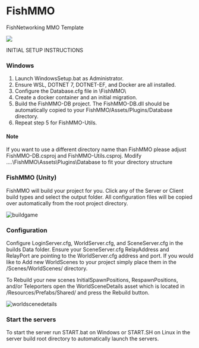 # FishMMO
FishNetworking MMO Template

[![](https://dcbadge.vercel.app/api/server/9JQEYjkSNk)](https://discord.gg/9JQEYjkSNk)

INITIAL SETUP INSTRUCTIONS

### Windows
1) Launch WindowsSetup.bat as Administrator.
2) Ensure WSL, DOTNET 7, DOTNET-EF, and Docker are all installed.
3) Configure the Database.cfg file in \FishMMO\
4) Create a docker container and an initial migration.
5) Build the FishMMO-DB project. The FishMMO-DB.dll should be automatically copied to your FishMMO/Assets/Plugins/Database directory.
6) Repeat step 5 for FishMMO-Utils.

#### Note
If you want to use a different directory name than FishMMO please adjust FishMMO-DB.csproj and FishMMO-Utils.csproj.
               Modify <TargetDir>....\FishMMO\Assets\Plugins\Database</TargetDir> to fit your directory structure

### FishMMO (Unity)
FishMMO will build your project for you.
Click any of the Server or Client build types and select the output folder.
All configuration files will be copied over automatically from the root project directory.

![buildgame](https://user-images.githubusercontent.com/19621936/233815094-711358a3-ca4b-44c4-84ea-b2c56b771c56.png)


### Configuration
Configure LoginServer.cfg, WorldServer.cfg, and SceneServer.cfg in the builds Data folder.
Ensure your SceneServer.cfg RelayAddress and RelayPort are pointing to the WorldServer.cfg address and port.
If you would like to Add new WorldScenes to your project simply place them in the /Scenes/WorldScenes/ directory.

To Rebuild your new scenes InitialSpawnPositions, RespawnPositions, and/or Teleporters open the
WorldSceneDetails asset which is located in /Resources/Prefabs/Shared/ and press the Rebuild button.

![worldscenedetails](https://user-images.githubusercontent.com/19621936/233815140-ce430187-a1cf-4ca1-8c9c-e4ff579af223.png)

### Start the servers

To start the server run START.bat on Windows or START.SH on Linux in the server build root directory to automatically launch the servers.